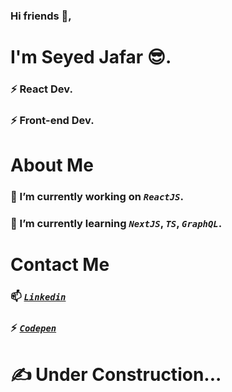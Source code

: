 ### Hi friends 👋, 
# I'm Seyed Jafar :sunglasses:.
### ⚡ React Dev.
### ⚡ Front-end Dev. 
# About Me
### 🔭 I’m currently working on _`ReactJS`_.
<!-- ### I will upload my _`React`_ projects and _`My Portfolio Website`_ soon... </br>
### Wait for the surprise. ✨  -->
### 🌱 I’m currently learning _`NextJS`_, _`TS`_, _`GraphQL`_.
# Contact Me
<!-- 📫 sj.seyedhoseyni@gmail.com <br/> -->
### 📫 <a href="https://ir.linkedin.com/in/seyed-jafar-seyed-hoseyni-ab3707209">_`Linkedin`_</a><br/>
### ⚡ <a href="https://codepen.io/sj-seyedhoseyni ">_`Codepen`_</a><br/>

# :writing_hand: Under Construction...
<!--
**sj-seyedhoseyni/sj-seyedhoseyni** is a ✨ _special_ ✨ repository because its `README.md` (this file) appears on your GitHub profile.

Here are some ideas to get you started:

- 🔭 I’m currently working on ...
- 🌱 I’m currently learning ...
- 👯 I’m looking to collaborate on ...
- 🤔 I’m looking for help with ...
- 💬 Ask me about ...
- 📫 How to reach me: ...
- 😄 Pronouns: ...
- ⚡ Fun fact: ...
-->
